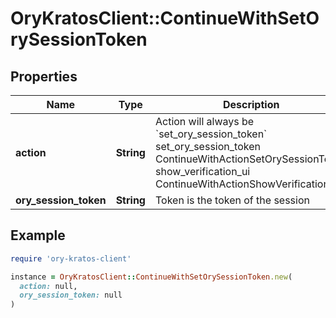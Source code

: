 # OryKratosClient::ContinueWithSetOrySessionToken

## Properties

| Name | Type | Description | Notes |
| ---- | ---- | ----------- | ----- |
| **action** | **String** | Action will always be &#x60;set_ory_session_token&#x60; set_ory_session_token ContinueWithActionSetOrySessionToken show_verification_ui ContinueWithActionShowVerificationUI |  |
| **ory_session_token** | **String** | Token is the token of the session |  |

## Example

```ruby
require 'ory-kratos-client'

instance = OryKratosClient::ContinueWithSetOrySessionToken.new(
  action: null,
  ory_session_token: null
)
```

